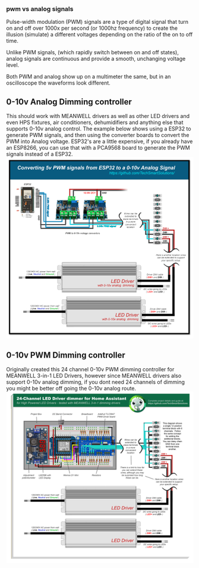 ### pwm vs analog signals
Pulse-width modulation (PWM) signals are a type of digital signal that turn on and off over 1000x per second (or 1000hz frequency) to create the illusion (simulate) a different voltages depending on the ratio of the on to off time.

Unlike PWM signals, (which rapidly switch between on and off states), analog signals are continuous and provide a smooth, unchanging voltage level.

Both PWM and analog show up on a multimeter the same, but in an oscilloscope the waveforms look different.

## 0-10v Analog Dimming controller
This should work with MEANWELL drivers as well as other LED drivers and even HPS fixtures, air conditioners, dehumidifiers and anything else that supports 0-10v analog control.  The example below shows using a ESP32 to generate PWM signals, and then using the converter boards to convert the PWM into Analog voltage.   ESP32's are a little expensive, if you already have an ESP8266, you can use that with a PCA9568 board to generate the PWM signals instead of a ESP32.
<img src="/images/Converting-5v-PWM-signals-from-ESP32-to-a-0-10v-Analog.png">

## 0-10v PWM Dimming controller
Originally created this 24 channel 0-10v PWM dimming controller for MEANWELL 3-in-1 LED Drivers, however since MEANWELL drivers also support 0-10v analog dimming, if you dont need 24 channels of dimming you might be better off going the 0-10v analog route.  
<img src="/images/24-Channel-TLC5947-based-LED-Driver-dimmer-for-Home-Assistant.png">
     
